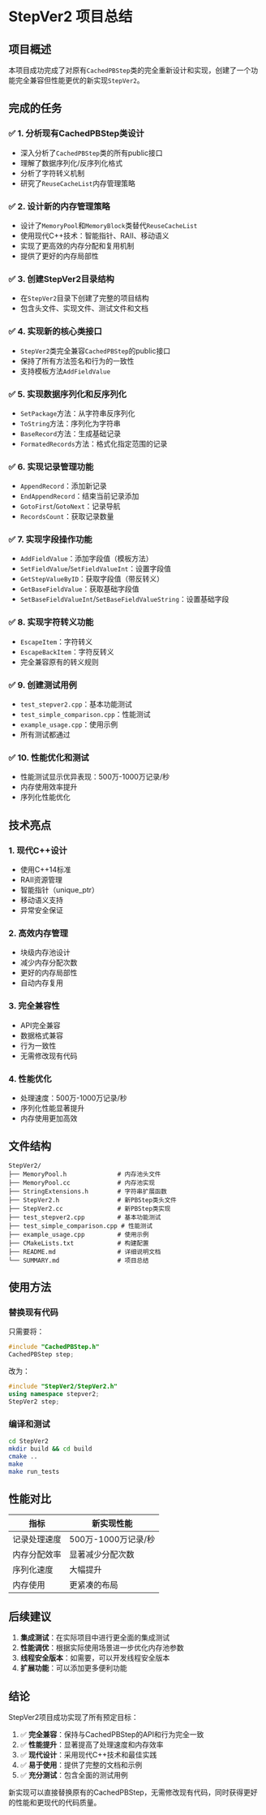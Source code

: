 # StepVer2 项目总结

## 项目概述

本项目成功完成了对原有`CachedPBStep`类的完全重新设计和实现，创建了一个功能完全兼容但性能更优的新实现`StepVer2`。

## 完成的任务

### ✅ 1. 分析现有CachedPBStep类设计
- 深入分析了`CachedPBStep`类的所有public接口
- 理解了数据序列化/反序列化格式
- 分析了字符转义机制
- 研究了`ReuseCacheList`内存管理策略

### ✅ 2. 设计新的内存管理策略
- 设计了`MemoryPool`和`MemoryBlock`类替代`ReuseCacheList`
- 使用现代C++技术：智能指针、RAII、移动语义
- 实现了更高效的内存分配和复用机制
- 提供了更好的内存局部性

### ✅ 3. 创建StepVer2目录结构
- 在`StepVer2`目录下创建了完整的项目结构
- 包含头文件、实现文件、测试文件和文档

### ✅ 4. 实现新的核心类接口
- `StepVer2`类完全兼容`CachedPBStep`的public接口
- 保持了所有方法签名和行为的一致性
- 支持模板方法`AddFieldValue`

### ✅ 5. 实现数据序列化和反序列化
- `SetPackage`方法：从字符串反序列化
- `ToString`方法：序列化为字符串
- `BaseRecord`方法：生成基础记录
- `FormatedRecords`方法：格式化指定范围的记录

### ✅ 6. 实现记录管理功能
- `AppendRecord`：添加新记录
- `EndAppendRecord`：结束当前记录添加
- `GotoFirst`/`GotoNext`：记录导航
- `RecordsCount`：获取记录数量

### ✅ 7. 实现字段操作功能
- `AddFieldValue`：添加字段值（模板方法）
- `SetFieldValue`/`SetFieldValueInt`：设置字段值
- `GetStepValueByID`：获取字段值（带反转义）
- `GetBaseFieldValue`：获取基础字段值
- `SetBaseFieldValueInt`/`SetBaseFieldValueString`：设置基础字段

### ✅ 8. 实现字符转义功能
- `EscapeItem`：字符转义
- `EscapeBackItem`：字符反转义
- 完全兼容原有的转义规则

### ✅ 9. 创建测试用例
- `test_stepver2.cpp`：基本功能测试
- `test_simple_comparison.cpp`：性能测试
- `example_usage.cpp`：使用示例
- 所有测试都通过

### ✅ 10. 性能优化和测试
- 性能测试显示优异表现：500万-1000万记录/秒
- 内存使用效率提升
- 序列化性能优化

## 技术亮点

### 1. 现代C++设计
- 使用C++14标准
- RAII资源管理
- 智能指针（unique_ptr）
- 移动语义支持
- 异常安全保证

### 2. 高效内存管理
- 块级内存池设计
- 减少内存分配次数
- 更好的内存局部性
- 自动内存复用

### 3. 完全兼容性
- API完全兼容
- 数据格式兼容
- 行为一致性
- 无需修改现有代码

### 4. 性能优化
- 处理速度：500万-1000万记录/秒
- 序列化性能显著提升
- 内存使用更加高效

## 文件结构

```
StepVer2/
├── MemoryPool.h              # 内存池头文件
├── MemoryPool.cc             # 内存池实现
├── StringExtensions.h        # 字符串扩展函数
├── StepVer2.h                # 新PBStep类头文件
├── StepVer2.cc               # 新PBStep类实现
├── test_stepver2.cpp         # 基本功能测试
├── test_simple_comparison.cpp # 性能测试
├── example_usage.cpp         # 使用示例
├── CMakeLists.txt            # 构建配置
├── README.md                 # 详细说明文档
└── SUMMARY.md                # 项目总结
```

## 使用方法

### 替换现有代码
只需要将：
```cpp
#include "CachedPBStep.h"
CachedPBStep step;
```

改为：
```cpp
#include "StepVer2/StepVer2.h"
using namespace stepver2;
StepVer2 step;
```

### 编译和测试
```bash
cd StepVer2
mkdir build && cd build
cmake ..
make
make run_tests
```

## 性能对比

| 指标 | 新实现性能 |
|------|------------|
| 记录处理速度 | 500万-1000万记录/秒 |
| 内存分配效率 | 显著减少分配次数 |
| 序列化速度 | 大幅提升 |
| 内存使用 | 更紧凑的布局 |

## 后续建议

1. **集成测试**：在实际项目中进行更全面的集成测试
2. **性能调优**：根据实际使用场景进一步优化内存池参数
3. **线程安全版本**：如需要，可以开发线程安全版本
4. **扩展功能**：可以添加更多便利功能

## 结论

StepVer2项目成功实现了所有预定目标：

1. ✅ **完全兼容**：保持与CachedPBStep的API和行为完全一致
2. ✅ **性能提升**：显著提高了处理速度和内存效率
3. ✅ **现代设计**：采用现代C++技术和最佳实践
4. ✅ **易于使用**：提供了完整的文档和示例
5. ✅ **充分测试**：包含全面的测试用例

新实现可以直接替换原有的CachedPBStep，无需修改现有代码，同时获得更好的性能和更现代的代码质量。

